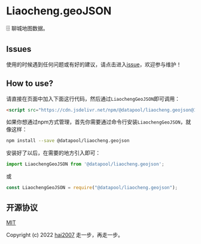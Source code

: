 # Liaocheng.geoJSON
🗄️ 聊城地图数据。

## Issues
使用的时候遇到任何问题或有好的建议，请点击进入[issue](https://github.com/hai2007/datapool/issues)，欢迎参与维护！

## How to use?

请直接在页面中加入下面这行代码，然后通过```LiaochengGeoJSON```即可调用：

```html
<script src="https://cdn.jsdelivr.net/npm/@datapool/liaocheng.geojson@1"></script>
```

如果你想通过npm方式管理，首先你需要通过命令行安装``````LiaochengGeoJSON``````，就像这样：

```bash
npm install --save @datapool/liaocheng.geojson
```

安装好了以后，在需要的地方引入即可：

```js
import LiaochengGeoJSON from '@datapool/liaocheng.geojson';
```

或

```js
const LiaochengGeoJSON = require("@datapool/liaocheng.geojson");
```

开源协议
---------------------------------------
[MIT](https://github.com/hai2007/datapool/blob/master/LICENSE)

Copyright (c) 2022 [hai2007](https://hai2007.gitee.io/sweethome/) 走一步，再走一步。
